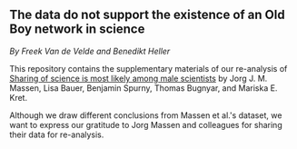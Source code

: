 ## The data do not support the existence of an Old Boy network in science

*By Freek Van de Velde and Benedikt Heller*

This repository contains the supplementary materials of our re-analysis of [Sharing of science is most likely among male scientists](https://www.nature.com/articles/s41598-017-13491-0) by Jorg J. M. Massen, Lisa Bauer, Benjamin Spurny, Thomas Bugnyar, and Mariska E. Kret.

Although we draw different conclusions from Massen et al.'s dataset, we want to express our gratitude to Jorg Massen and colleagues for sharing their data for re-analysis.
